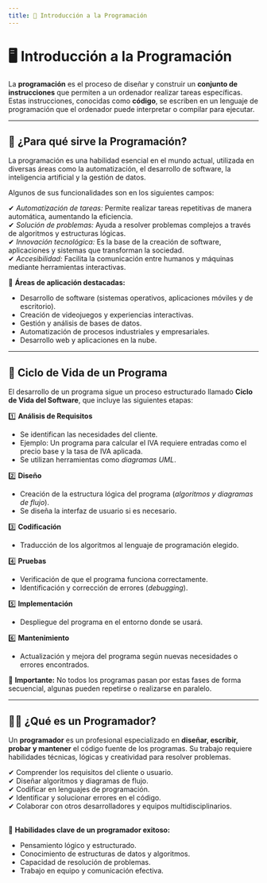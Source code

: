 ```yaml
---
title: 📌 Introducción a la Programación
---
```


# 🖥️ Introducción a la Programación

La **programación** es el proceso de diseñar y construir un **conjunto de instrucciones** que permiten a un ordenador realizar tareas específicas. Estas instrucciones, conocidas como **código**, se escriben en un lenguaje de programación que el ordenador puede interpretar o compilar para ejecutar.

---


## 🎯 ¿Para qué sirve la Programación?

La programación es una habilidad esencial en el mundo actual, utilizada en diversas áreas como la automatización, el desarrollo de software, la inteligencia artificial y la gestión de datos.

Algunos de sus funcionalidades son en los siguientes campos:

✔ *Automatización de tareas:* Permite realizar tareas repetitivas de manera automática, aumentando la eficiencia.  
✔ *Solución de problemas:* Ayuda a resolver problemas complejos a través de algoritmos y estructuras lógicas.  
✔ *Innovación tecnológica:* Es la base de la creación de software, aplicaciones y sistemas que transforman la sociedad.  
✔ *Accesibilidad:* Facilita la comunicación entre humanos y máquinas mediante herramientas interactivas.  


📌 **Áreas de aplicación destacadas:**

- Desarrollo de software (sistemas operativos, aplicaciones móviles y de escritorio).  
- Creación de videojuegos y experiencias interactivas.  
- Gestión y análisis de bases de datos.  
- Automatización de procesos industriales y empresariales.  
- Desarrollo web y aplicaciones en la nube.  

---


## 🔄 Ciclo de Vida de un Programa

El desarrollo de un programa sigue un proceso estructurado llamado **Ciclo de Vida del Software**, que incluye las siguientes etapas:

1️⃣ **Análisis de Requisitos**  
   - Se identifican las necesidades del cliente.  
   - Ejemplo: Un programa para calcular el IVA requiere entradas como el precio base y la tasa de IVA aplicada.  
   - Se utilizan herramientas como *diagramas UML*.

2️⃣ **Diseño**  
   - Creación de la estructura lógica del programa (*algoritmos y diagramas de flujo*).  
   - Se diseña la interfaz de usuario si es necesario.

3️⃣ **Codificación**  
   - Traducción de los algoritmos al lenguaje de programación elegido.

4️⃣ **Pruebas**  
   - Verificación de que el programa funciona correctamente.  
   - Identificación y corrección de errores (*debugging*).

5️⃣ **Implementación**  
   - Despliegue del programa en el entorno donde se usará.

6️⃣ **Mantenimiento**  
   - Actualización y mejora del programa según nuevas necesidades o errores encontrados.

📌 **Importante:** No todos los programas pasan por estas fases de forma secuencial, algunas pueden repetirse o realizarse en paralelo.


---


## 👨‍💻 ¿Qué es un Programador?

Un **programador** es un profesional especializado en **diseñar, escribir, probar y mantener** el código fuente de los programas. Su trabajo requiere habilidades técnicas, lógicas y creatividad para resolver problemas.

✔ Comprender los requisitos del cliente o usuario.  
✔ Diseñar algoritmos y diagramas de flujo.  
✔ Codificar en lenguajes de programación.  
✔ Identificar y solucionar errores en el código.  
✔ Colaborar con otros desarrolladores y equipos multidisciplinarios.  
<br>

📌 **Habilidades clave de un programador exitoso:**

- Pensamiento lógico y estructurado.  
- Conocimiento de estructuras de datos y algoritmos.  
- Capacidad de resolución de problemas.  
- Trabajo en equipo y comunicación efectiva.  

